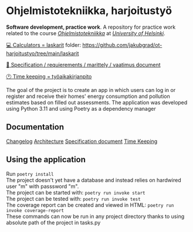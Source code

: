 # Ohjelmistotekniikka, harjoitustyö <br />
**Software development, practice work**. A repository for practice work related to the course *[Ohjelmistotekniikka](https://ohjelmistotekniikka-hy.github.io/)* at *[University of Helsinki](https://studies.helsinki.fi/kurssit/opintojakso/otm-fc35db8b-596c-4287-a03c-047e81e1254b)*. 

[💻 Calculators = laskarit](https://github.com/jakubgrad/ot-harjoitustyo/tree/main/laskarit) folder: https://github.com/jakubgrad/ot-harjoitustyo/tree/main/laskarit

[📎 Specification / requierements / marittely / vaatimus document](https://github.com/jakubgrad/ot-harjoitustyo/blob/main/documentation/specification%20document.md)

[🕐 Time keeping =  työaikakirjanpito](https://github.com/jakubgrad/ot-harjoitustyo/blob/main/documentation/time_keeping.md)

The goal of the project is to create an app in which users can log in or register and receive their homes' energy consumption and pollution estimates based on filled out assessments. The application was developed using Python 3.11 and using Poetry as a dependency manager<br/>


## Documentation
[Changelog](https://github.com/jakubgrad/ot-harjoitustyo/blob/main/documentation/changelog.md)
[Architecture](https://github.com/jakubgrad/ot-harjoitustyo/blob/main/documentation/architecture.md)
[Specification document](https://github.com/jakubgrad/ot-harjoitustyo/blob/main/documentation/specification%20document.md)
[Time Keeping](https://github.com/jakubgrad/ot-harjoitustyo/blob/main/documentation/time_keeping.md)


## Using the application 
Run `poetry install`<br/>
The project doesn't yet have a database and instead relies on hardwired user "m" with passsword "m". <br/>
The project can be started with: `poetry run invoke start`<br/>
The project can be tested with: `poetry run invoke test`<br/>
The coverage report can be created and viewed in HTML: `poetry run invoke coverage-report`<br/>
These commands can now be run in any project directory thanks to using absolute path of the project in tasks.py<br/>


